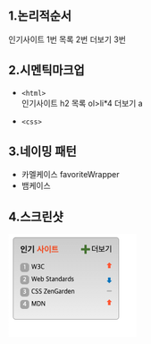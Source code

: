 ## 1.논리적순서

인기사이트 1번
목록 2번
더보기 3번

## 2.시멘틱마크업

- `<html>`  
  인기사이트 h2
  목록 ol>li\*4
  더보기 a

- `<css>`

## 3.네이밍 패턴

- 카멜케이스 favoriteWrapper
- 뱀케이스

## 4.스크린샷

![0614](./image/0614.png)
